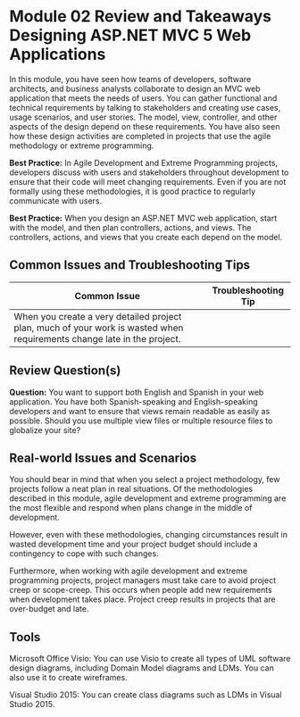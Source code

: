 # Module 02 Review and Takeaways <br> Designing ASP.NET MVC 5 Web Applications

In this module, you have seen how teams of developers, software architects, and business analysts collaborate to design an MVC web application that meets the needs of users. You can gather functional and technical requirements by talking to stakeholders and creating use cases, usage scenarios, and user stories. The model, view, controller, and other aspects of the design depend on these requirements. You have also seen how these design activities are completed in projects that use the agile methodology or extreme programming.

**Best Practice:** In Agile Development and Extreme Programming projects, developers discuss with users and stakeholders throughout development to ensure that their code will meet changing requirements. Even if you are not formally using these methodologies, it is good practice to regularly communicate with users.

**Best Practice:** When you design an ASP.NET MVC web application, start with the model, and then plan controllers, actions, and views. The controllers, actions, and views that you create each depend on the model.

## **Common Issues and Troubleshooting Tips**

|Common Issue|Troubleshooting Tip|
|-|-|
|When you create a very detailed project plan, much of your work is wasted when requirements change late in the project.||

## **Review Question(s)**

**Question:** You want to support both English and Spanish in your web application. You have both Spanish-speaking and English-speaking developers and want to ensure that views remain readable as easily as possible. Should you use multiple view files or multiple resource files to globalize your site?

## **Real-world Issues and Scenarios**

You should bear in mind that when you select a project methodology, few projects follow a neat plan in real situations. Of the methodologies described in this module, agile development and extreme programming are the most flexible and respond when plans change in the middle of development.

However, even with these methodologies, changing circumstances result in wasted development time and your project budget should include a contingency to cope with such changes.

Furthermore, when working with agile development and extreme programming projects, project managers must take care to avoid project creep or scope-creep. This occurs when people add new requirements when development takes place. Project creep results in projects that are over-budget and late.

## **Tools**

Microsoft Office Visio: You can use Visio to create all types of UML software design diagrams, including Domain Model diagrams and LDMs. You can also use it to create wireframes.

Visual Studio 2015: You can create class diagrams such as LDMs in Visual Studio 2015.
